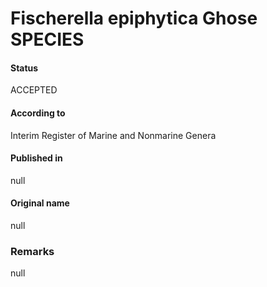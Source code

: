 # Fischerella epiphytica Ghose SPECIES

#### Status
ACCEPTED

#### According to
Interim Register of Marine and Nonmarine Genera

#### Published in
null

#### Original name
null

### Remarks
null